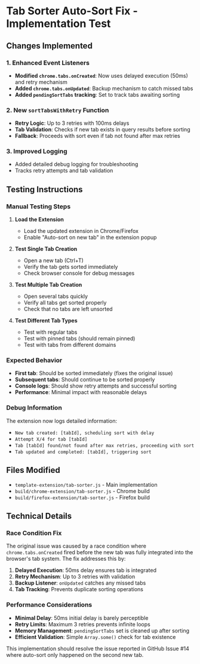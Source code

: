 # Tab Sorter Auto-Sort Fix - Implementation Test

## Changes Implemented

### 1. Enhanced Event Listeners
- **Modified `chrome.tabs.onCreated`**: Now uses delayed execution (50ms) and retry mechanism
- **Added `chrome.tabs.onUpdated`**: Backup mechanism to catch missed tabs
- **Added `pendingSortTabs` tracking**: Set to track tabs awaiting sorting

### 2. New `sortTabsWithRetry` Function
- **Retry Logic**: Up to 3 retries with 100ms delays
- **Tab Validation**: Checks if new tab exists in query results before sorting
- **Fallback**: Proceeds with sort even if tab not found after max retries

### 3. Improved Logging
- Added detailed debug logging for troubleshooting
- Tracks retry attempts and tab validation

## Testing Instructions

### Manual Testing Steps

1. **Load the Extension**
   - Load the updated extension in Chrome/Firefox
   - Enable "Auto-sort on new tab" in the extension popup

2. **Test Single Tab Creation**
   - Open a new tab (Ctrl+T)
   - Verify the tab gets sorted immediately
   - Check browser console for debug messages

3. **Test Multiple Tab Creation**
   - Open several tabs quickly
   - Verify all tabs get sorted properly
   - Check that no tabs are left unsorted

4. **Test Different Tab Types**
   - Test with regular tabs
   - Test with pinned tabs (should remain pinned)
   - Test with tabs from different domains

### Expected Behavior

- **First tab**: Should be sorted immediately (fixes the original issue)
- **Subsequent tabs**: Should continue to be sorted properly
- **Console logs**: Should show retry attempts and successful sorting
- **Performance**: Minimal impact with reasonable delays

### Debug Information

The extension now logs detailed information:
- `New tab created: [tabId], scheduling sort with delay`
- `Attempt X/4 for tab [tabId]`
- `Tab [tabId] found/not found after max retries, proceeding with sort`
- `Tab updated and completed: [tabId], triggering sort`

## Files Modified

- `template-extension/tab-sorter.js` - Main implementation
- `build/chrome-extension/tab-sorter.js` - Chrome build
- `build/firefox-extension/tab-sorter.js` - Firefox build

## Technical Details

### Race Condition Fix
The original issue was caused by a race condition where `chrome.tabs.onCreated` fired before the new tab was fully integrated into the browser's tab system. The fix addresses this by:

1. **Delayed Execution**: 50ms delay ensures tab is integrated
2. **Retry Mechanism**: Up to 3 retries with validation
3. **Backup Listener**: `onUpdated` catches any missed tabs
4. **Tab Tracking**: Prevents duplicate sorting operations

### Performance Considerations
- **Minimal Delay**: 50ms initial delay is barely perceptible
- **Retry Limits**: Maximum 3 retries prevents infinite loops
- **Memory Management**: `pendingSortTabs` set is cleaned up after sorting
- **Efficient Validation**: Simple `Array.some()` check for tab existence

This implementation should resolve the issue reported in GitHub Issue #14 where auto-sort only happened on the second new tab.
